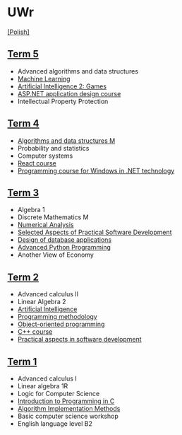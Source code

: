 <!-- courses translations from USOS transcript -->
# UWr

[\[Polish\]](README.md)


## [Term 5](Sem5/)
* Advanced algorithms and data structures
* [Machine Learning](Sem5/ML/)
* [Artificial Intelligence 2: Games](Sem5/AI2/)
* [ASP.NET application design course](Sem5/ASP/)
* Intellectual Property Protection

## [Term 4](Sem4/)
* [Algorithms and data structures M](Sem4/AISD/)
* Probability and statistics
* Computer systems
* [React course](Sem4/React/)
* [Programming course for Windows in .NET technology](Sem4/dotNET/)

## [Term 3](Sem3/)
* Algebra 1
* Discrete Mathematics M
* [Numerical Analysis](Sem3/AN/)
* [Selected Aspects of Practical Software Development](Sem3/WEPPO/)
* [Design of database applications](Sem3/KPABD/)
* [Advanced Python Programming](Sem3/PY/)
* Another View of Economy


## [Term 2](Sem2/)
* Advanced calculus II
* Linear Algebra 2
* [Artificial Intelligence](Sem2/AI)
* [Programming methodology](Sem2/MP/)
* [Object-oriented programming](Sem2/PO/)
* [C++ course](Sem2/CPP/)
* [Practical aspects in software development](Sem2/PARO/)


## [Term 1](Sem1/)
* Advanced calculus I
* Linear algebra 1R
* Logic for Computer Science
* [Introduction to Programming in C](Sem1/WdpC/)
* [Algorithm Implementation Methods](Sem1/MIA/)
* Basic computer science workshop
* English language level B2
